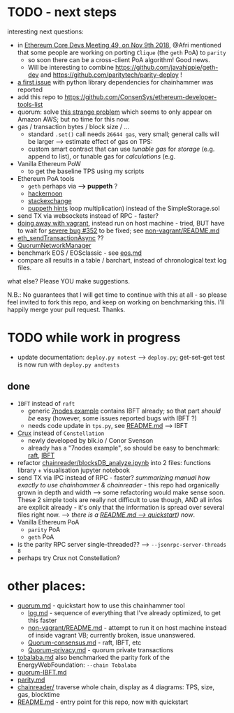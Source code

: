 # TODO - next steps

interesting next questions:

* in [Ethereum Core Devs Meeting 49, on Nov 9th 2018](https://github.com/ethereum/pm/issues/60), @Afri mentioned that some people are working on porting `Clique` (the `geth` PoA) to `parity`
  * so soon there can be a cross-client PoA algorithm! Good news. 
  * Will be interesting to combine https://github.com/javahippie/geth-dev and https://github.com/paritytech/parity-deploy !
* [a first issue](https://github.com/drandreaskrueger/chainhammer/issues/1) with python library dependencies for chainhammer was reported 
* add this repo to https://github.com/ConsenSys/ethereum-developer-tools-list
* quorum: solve [this strange problem](https://gitlab.com/electronDLT/chainhammer/blob/d3b408d325e1089c54071aeceb4af06b75133dd2/reproduce_TODO-crux.md#problems) which seems to only appear on Amazon AWS; but no time for this now.
* gas / transaction bytes / block size / ...
  * standard `.set()` call needs `26644 gas`, very small; general calls will be larger --> estimate effect of gas on TPS:
  * custom smart contract that can use *tunable gas* for *storage* (e.g. append to list), or tunable gas for *calculations* (e.g. 
* Vanilla Ethereum PoW
  * to get the baseline TPS using my scripts
* Ethereum PoA tools
  * `geth` perhaps via **--> puppeth** ?
  * [hackernoon](https://hackernoon.com/setup-your-own-private-proof-of-authority-ethereum-network-with-geth-9a0a3750cda8)
  * [stackexchange](https://ethereum.stackexchange.com/questions/15644/setting-up-a-private-poa-clique-network-with-puppeth/15649#15649)
  * [puppeth hints](https://github.com/ethereum/go-ethereum/issues/15581)
loop multiplication) instead of the SimpleStorage.sol
* send TX via websockets instead of RPC - faster?
* [doing away with vagrant](log.md#doing-away-with-vagrant), instead run on host machine - tried, BUT have to wait for [severe bug #352](https://github.com/jpmorganchase/quorum/issues/352#issuecomment-384731645) to be fixed; see [non-vagrant/README.md](https://github.com/drandreaskrueger/quorum-examples/blob/e8a368fa5248400472dc1bb66f3de4f38c26d9a9/non-vagrant/README.md)
* [eth_sendTransactionAsync](https://github.com/jpmorganchase/quorum/issues/346#issuecomment-382216968) ??
* [QuorumNetworkManager](https://github.com/ConsenSys/QuorumNetworkManager)
* benchmark EOS / EOSclassic - see [eos.md](eos.md)
* compare all results in a table / barchart, instead of chronological text log files.

what else? Please YOU make suggestions.

N.B.: No guarantees that I will get time to continue with this at all - so please feel invited to fork this repo, and keep on working on benchmarking this. I'll happily merge your pull request. Thanks.

# TODO while work in progress
* update documentation: `deploy.py notest` --> `deploy.py`; get-set-get test is now run with `deploy.py andtests` 

## done
* `IBFT` instead of `raft`
  * generic [7nodes example](https://github.com/drandreaskrueger/quorum-examples/blob/master/examples/7nodes/README.md#7-nodes) contains IBFT already; so that part *should be* easy (however, some issues reported bugs with IBFT ?)
  * needs code update in `tps.py`, see [README.md](README.md) --> IBFT
* [Crux](https://medium.com/blk-io/announcing-crux-a-secure-enclave-for-quorum-61afbfdb79e4) instead of `Constellation`
  * newly developed by blk.io / Conor Svenson
  * already has a "7nodes example", so should be easy to benchmark: [raft](https://github.com/blk-io/quorum-examples/blob/68610ee8ff9aa187d3ba76c92ed2c991c0b59e7b/examples/7nodes/raft-start.sh#L7), [IBFT](https://github.com/blk-io/quorum-examples/blob/68610ee8ff9aa187d3ba76c92ed2c991c0b59e7b/examples/7nodes/istanbul-start.sh#L7)
* refactor [chainreader/blocksDB_analyze.ipynb](chainreader/blocksDB_analyze.ipynb) into 2 files: functions library + visualisation jupyter notebook
* send TX via IPC instead of RPC - faster?
*summarizing manual how exactly to use chainhammer & chainreader* - this repo had organically grown in depth and width --> some refactoring would make sense soon. These 2 simple tools are really not difficult to use though, AND all infos are explicit already - it's only that the information is spread over several files right now. --> *there is a [README.md --> quickstart](README.md#quickstart)) now*.
* Vanilla Ethereum PoA
  * `parity` PoA
  * `geth` PoA
* is the parity RPC server single-threaded?? --> `--jsonrpc-server-threads 8`
* perhaps try Crux not Constellation? 

# other places:
* [quorum.md](quorum.md) - quickstart how to use this chainhammer tool
  * [log.md](log.md) - sequence of everything that I've already optimized, to get this faster 
  * [non-vagrant/README.md](https://github.com/drandreaskrueger/quorum-examples/blob/master/non-vagrant/README.md) - attempt to run it on host machine instead of inside vagrant VB; currently broken, issue unanswered.
  * [Quorum-consensus.md](https://gitlab.com/electronDLT/training-material/blob/master/EEA/Quorum-consensus.md) - raft, IBFT, etc
  * [Quorum-privacy.md](https://gitlab.com/electronDLT/training-material/blob/master/EEA/Quorum-privacy.md) - quorum private transactions
* [tobalaba.md](tobalaba.md) also benchmarked the parity fork of the EnergyWebFoundation: `--chain Tobalaba`
* [quorum-IBFT.md](quorum-IBFT.md)
* [parity.md](parity.md)
* [chainreader/](chainreader/) traverse whole chain, display as 4 diagrams: TPS, size, gas, blocktime
* [README.md](README.md) - entry point for this repo, now with quickstart

